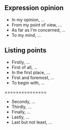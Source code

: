 ## Expression opinion

- In my opinion, ...
- From my point of view, ...
- As far as I'm concerned, ...
- To my mind, ...

## Listing points

- Firstly, ...
- First of all, ...
- In the first place, ...
- First and foremost, ...
- To begin with, ...

===============

- Secondy, ... 
- Thirdly, ... 
- Finally, ...
- Lastly, ...
- Last but not least, ...

